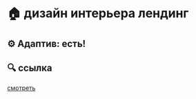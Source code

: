 # 🏠 дизайн интерьера лендинг

## ⚙ **Адаптив:** есть!

## 🔍 ссылка
[смотреть]( https://abdurrahman0167.github.io/interior-design-landing/)

